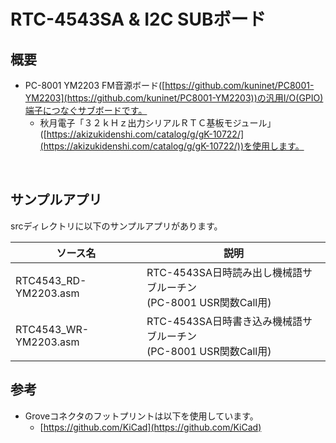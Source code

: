 # RTC-4543SA & I2C SUBボード

## 概要

* PC-8001 YM2203 FM音源ボード([https://github.com/kuninet/PC8001-YM2203](https://github.com/kuninet/PC8001-YM2203))の汎用I/O(GPIO)端子につなぐサブボードです。
    * 秋月電子「３２ｋＨｚ出力シリアルＲＴＣ基板モジュール」([https://akizukidenshi.com/catalog/g/gK-10722/](https://akizukidenshi.com/catalog/g/gK-10722/))を使用します。

<br>

## サンプルアプリ

srcディレクトリに以下のサンプルアプリがあります。

| ソース名 | 説明 |
| ---- | --- |
| RTC4543\_RD-YM2203.asm | RTC-4543SA日時読み出し機械語サブルーチン<br>(PC-8001 USR関数Call用) |
| RTC4543\_WR-YM2203.asm | RTC-4543SA日時書き込み機械語サブルーチン<br>(PC-8001 USR関数Call用) |

## 参考

* Groveコネクタのフットプリントは以下を使用しています。
    * [https://github.com/KiCad](https://github.com/KiCad)